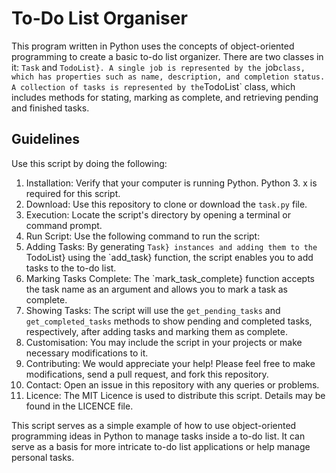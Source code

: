 # To-Do List Organiser

This program written in Python uses the concepts of object-oriented programming to create a basic to-do list organizer. There are two classes in it: `Task` and `TodoList}. A single job is represented by the `job` class, which has properties such as name, description, and completion status. A collection of tasks is represented by the `TodoList` class, which includes methods for stating, marking as complete, and retrieving pending and finished tasks.


## Guidelines

Use this script by doing the following:

1. Installation: Verify that your computer is running Python. Python 3. x is required for this script.
2. Download: Use this repository to clone or download the `task.py` file.
3. Execution: Locate the script's directory by opening a terminal or command prompt.
4. Run Script: Use the following command to run the script:
5. Adding Tasks: By generating `Task} instances and adding them to the `TodoList} using the `add_task} function, the script enables you to add tasks to the to-do list.
6. Marking Tasks Complete: The `mark_task_complete} function accepts the task name as an argument and allows you to mark a task as complete.
7. Showing Tasks: The script will use the `get_pending_tasks` and `get_completed_tasks` methods to show pending and completed tasks, respectively, after adding tasks and marking them as complete.
8. Customisation: You may include the script in your projects or make necessary modifications to it.
9. Contributing: We would appreciate your help! Please feel free to make modifications, send a pull request, and fork this repository.
10. Contact: Open an issue in this repository with any queries or problems.
11. Licence: The MIT Licence is used to distribute this script. Details may be found in the LICENCE file.
    
This script serves as a simple example of how to use object-oriented programming ideas in Python to manage tasks inside a to-do list. It can serve as a basis for more intricate to-do list applications or help manage personal tasks.
